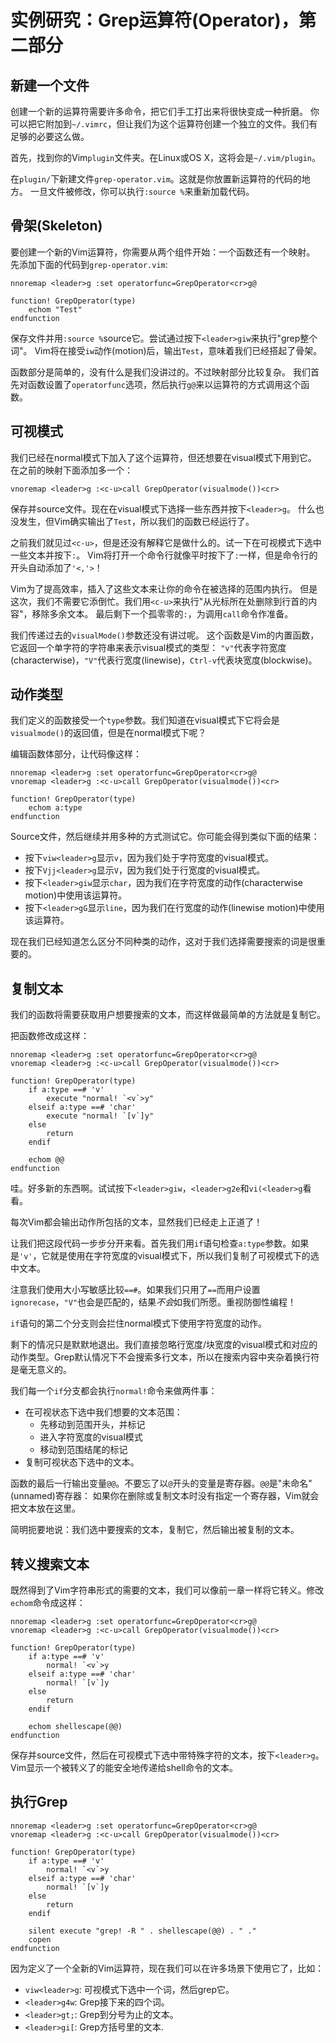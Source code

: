 
实例研究：Grep运算符(Operator)，第二部分
===================================

新建一个文件
-------------

创建一个新的运算符需要许多命令，把它们手工打出来将很快变成一种折磨。
你可以把它附加到`~/.vimrc`，但让我们为这个运算符创建一个独立的文件。我们有足够的必要这么做。

首先，找到你的Vim`plugin`文件夹。在Linux或OS X，这将会是`~/.vim/plugin`。

在`plugin/`下新建文件`grep-operator.vim`。这就是你放置新运算符的代码的地方。
一旦文件被修改，你可以执行`:source %`来重新加载代码。

骨架(Skeleton)
--------

要创建一个新的Vim运算符，你需要从两个组件开始：一个函数还有一个映射。
先添加下面的代码到`grep-operator.vim`:

    nnoremap <leader>g :set operatorfunc=GrepOperator<cr>g@

    function! GrepOperator(type)
        echom "Test"
    endfunction

保存文件并用`:source %`source它。尝试通过按下`<leader>giw`来执行"grep整个词"。
Vim将在接受`iw`动作(motion)后，输出`Test`，意味着我们已经搭起了骨架。

函数部分是简单的，没有什么是我们没讲过的。不过映射部分比较复杂。
我们首先对函数设置了`operatorfunc`选项，然后执行`g@`来以运算符的方式调用这个函数。

可视模式
-----------

我们已经在normal模式下加入了这个运算符，但还想要在visual模式下用到它。
在之前的映射下面添加多一个：

    vnoremap <leader>g :<c-u>call GrepOperator(visualmode())<cr>

保存并source文件。现在在visual模式下选择一些东西并按下`<leader>g`。
什么也没发生，但Vim确实输出了`Test`，所以我们的函数已经运行了。

之前我们就见过`<c-u>`，但是还没有解释它是做什么的。试一下在可视模式下选中一些文本并按下`:`。
Vim将打开一个命令行就像平时按下了`:`一样，但是命令行的开头自动添加了`'<,'>`！

Vim为了提高效率，插入了这些文本来让你的命令在被选择的范围内执行。
但是这次，我们不需要它添倒忙。我们用`<c-u>`来执行"从光标所在处删除到行首的内容"，移除多余文本。
最后剩下一个孤零零的`:`，为调用`call`命令作准备。

我们传递过去的`visualMode()`参数还没有讲过呢。
这个函数是Vim的内置函数，它返回一个单字符的字符串来表示visual模式的类型：
`"v"`代表字符宽度(characterwise)，`"V"`代表行宽度(linewise)，`Ctrl-v`代表块宽度(blockwise)。

动作类型
------------

我们定义的函数接受一个`type`参数。我们知道在visual模式下它将会是`visualmode()`的返回值，但是在normal模式下呢？

编辑函数体部分，让代码像这样：

    nnoremap <leader>g :set operatorfunc=GrepOperator<cr>g@
    vnoremap <leader>g :<c-u>call GrepOperator(visualmode())<cr>

    function! GrepOperator(type)
        echom a:type
    endfunction

Source文件，然后继续并用多种的方式测试它。你可能会得到类似下面的结果：

* 按下`viw<leader>g`显示`v`，因为我们处于字符宽度的visual模式。
* 按下`Vjj<leader>g`显示`V`，因为我们处于行宽度的visual模式。
* 按下`<leader>giw`显示`char`，因为我们在字符宽度的动作(characterwise motion)中使用该运算符。
* 按下`<leader>gG`显示`line`，因为我们在行宽度的动作(linewise motion)中使用该运算符。


现在我们已经知道怎么区分不同种类的动作，这对于我们选择需要搜索的词是很重要的。

复制文本
----------------

我们的函数将需要获取用户想要搜索的文本，而这样做最简单的方法就是复制它。

把函数修改成这样：

    nnoremap <leader>g :set operatorfunc=GrepOperator<cr>g@
    vnoremap <leader>g :<c-u>call GrepOperator(visualmode())<cr>

    function! GrepOperator(type)
        if a:type ==# 'v'
            execute "normal! `<v`>y"
        elseif a:type ==# 'char'
            execute "normal! `[v`]y"
        else
            return
        endif

        echom @@
    endfunction

哇。好多新的东西啊。试试按下`<leader>giw`，`<leader>g2e`和`vi(<leader>g`看看。

每次Vim都会输出动作所包括的文本，显然我们已经走上正道了！

让我们把这段代码一步步分开来看。首先我们用`if`语句检查`a:type`参数。如果是`'v'`，它就是使用在字符宽度的visual模式下，所以我们复制了可视模式下的选中文本。

注意我们使用大小写敏感比较`==#`。如果我们只用了`==`而用户设置`ignorecase`，`"V"`也会是匹配的，结果*不会*如我们所愿。重视防御性编程！

`if`语句的第二个分支则会拦住normal模式下使用字符宽度的动作。

剩下的情况只是默默地退出。我们直接忽略行宽度/块宽度的visual模式和对应的动作类型。Grep默认情况下不会搜索多行文本，所以在搜索内容中夹杂着换行符是毫无意义的。

我们每一个`if`分支都会执行`normal!`命令来做两件事：

* 在可视状态下选中我们想要的文本范围：
    * 先移动到范围开头，并标记
    * 进入字符宽度的visual模式
    * 移动到范围结尾的标记
* 复制可视状态下选中的文本。

函数的最后一行输出变量`@@`。不要忘了以`@`开头的变量是寄存器。`@@`是"未命名"(unnamed)寄存器： 如果你在删除或复制文本时没有指定一个寄存器，Vim就会把文本放在这里。

简明扼要地说：我们选中要搜索的文本，复制它，然后输出被复制的文本。

转义搜索文本
------------------------

既然得到了Vim字符串形式的需要的文本，我们可以像前一章一样将它转义。修改`echom`命令成这样：

    nnoremap <leader>g :set operatorfunc=GrepOperator<cr>g@
    vnoremap <leader>g :<c-u>call GrepOperator(visualmode())<cr>

    function! GrepOperator(type)
        if a:type ==# 'v'
            normal! `<v`>y
        elseif a:type ==# 'char'
            normal! `[v`]y
        else
            return
        endif

        echom shellescape(@@)
    endfunction

保存并source文件，然后在可视模式下选中带特殊字符的文本，按下`<leader>g`。
Vim显示一个被转义了的能安全地传递给shell命令的文本。

执行Grep
------------

    nnoremap <leader>g :set operatorfunc=GrepOperator<cr>g@
    vnoremap <leader>g :<c-u>call GrepOperator(visualmode())<cr>

    function! GrepOperator(type)
        if a:type ==# 'v'
            normal! `<v`>y
        elseif a:type ==# 'char'
            normal! `[v`]y
        else
            return
        endif

        silent execute "grep! -R " . shellescape(@@) . " ."
        copen
    endfunction

因为定义了一个全新的Vim运算符，现在我们可以在许多场景下使用它了，比如：

* `viw<leader>g`: 可视模式下选中一个词，然后grep它。
* `<leader>g4w`: Grep接下来的四个词。
* `<leader>gt;`: Grep到分号为止的文本。
* `<leader>gi[`: Grep方括号里的文本.

